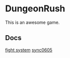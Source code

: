 # DungeonRush
This is an awesome game.
## Docs
[fight system](https://paper.dropbox.com/doc/Fight-System-H1-vRr0RbnejjgrbyuC5wg4j)
[sync0605](https://paper.dropbox.com/doc/Sync0605--AEY3KrBp7soPCOYHed4HEaUQAQ-qWL7VsUBrNL537oQPVabG)
